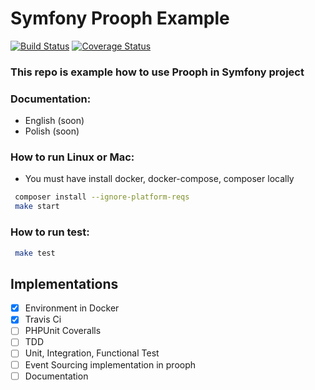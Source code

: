 # Symfony Prooph Example
[![Build Status](https://travis-ci.com/zawiszaty/symfony-prooph-exmaple.svg?branch=master)](https://travis-ci.com/zawiszaty/symfony-prooph-exmaple)
[![Coverage Status](https://coveralls.io/repos/github/zawiszaty/symfony-prooph-exmaple/badge.svg?branch=master)](https://coveralls.io/github/zawiszaty/symfony-prooph-exmaple?branch=master)
### This repo is example how to use Prooph in Symfony project
### Documentation:
* English (soon)
* Polish (soon)
### How to run Linux or Mac:

* You must have install docker, docker-compose, composer locally 
```bash
 composer install --ignore-platform-reqs
 make start
```
### How to run test:
```bash
 make test
```
## Implementations

- [x] Environment in Docker
- [x] Travis Ci
- [ ] PHPUnit Coveralls
- [ ] TDD
- [ ] Unit, Integration, Functional Test
- [ ] Event Sourcing implementation in prooph
- [ ] Documentation 